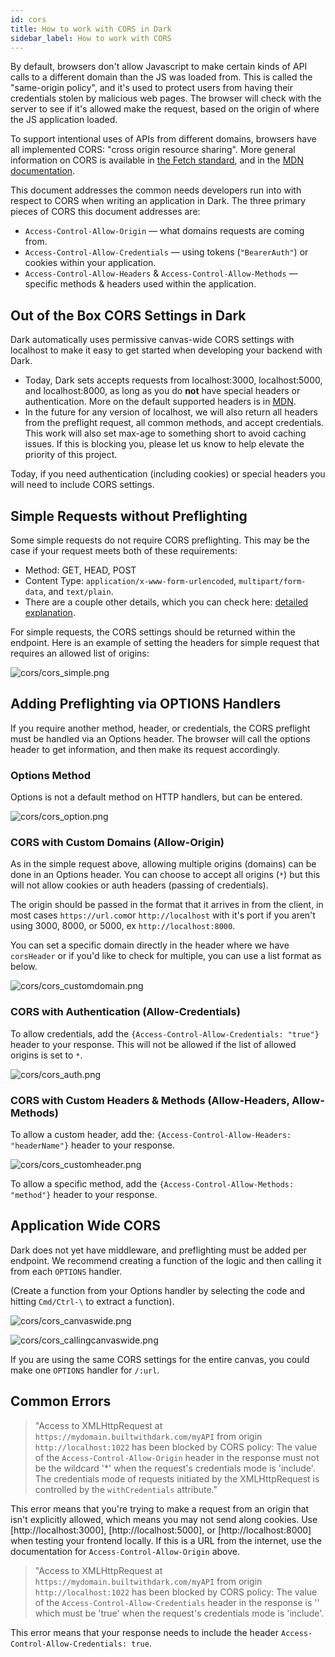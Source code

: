 ```yaml
---
id: cors
title: How to work with CORS in Dark
sidebar_label: How to work with CORS
---
```


By default, browsers don't allow Javascript to make certain kinds of API calls
to a different domain than the JS was loaded from. This is called the
"same-origin policy", and it's used to protect users from having their
credentials stolen by malicious web pages. The browser will check with the
server to see if it's allowed make the request, based on the origin of where the
JS application loaded.

To support intentional uses of APIs from different domains, browsers have all
implemented CORS: "cross origin resource sharing". More general information on
CORS is available in
[the Fetch standard](https://fetch.spec.whatwg.org/#http-cors-protocol), and in
the [MDN documentation](https://developer.mozilla.org/en-US/docs/Web/HTTP/CORS).

This document addresses the common needs developers run into with respect to
CORS when writing an application in Dark. The three primary pieces of CORS this
document addresses are:

- `Access-Control-Allow-Origin` — what domains requests are coming from.
- `Access-Control-Allow-Credentials` — using tokens (`"BearerAuth"`) or cookies
  within your application.
- `Access-Control-Allow-Headers` & `Access-Control-Allow-Methods` — specific
  methods & headers used within the application.

## Out of the Box CORS Settings in Dark

Dark automatically uses permissive canvas-wide CORS settings with localhost to
make it easy to get started when developing your backend with Dark.

- Today, Dark sets accepts requests from localhost:3000, localhost:5000, and
  localhost:8000, as long as you do **not** have special headers or
  authentication. More on the default supported headers is in
  [MDN](https://developer.mozilla.org/en-US/docs/Web/HTTP/CORS).
- In the future for any version of localhost, we will also return all headers
  from the preflight request, all common methods, and accept credentials. This
  work will also set max-age to something short to avoid caching issues. If this
  is blocking you, please let us know to help elevate the priority of this
  project.

Today, if you need authentication (including cookies) or special headers you
will need to include CORS settings.

## Simple Requests without Preflighting

Some simple requests do not require CORS preflighting. This may be the case if
your request meets both of these requirements:

- Method: GET, HEAD, POST
- Content Type: `application/x-www-form-urlencoded`, `multipart/form-data`, and
  `text/plain`.
- There are a couple other details, which you can check here:
  [detailed explanation](https://developer.mozilla.org/en-US/docs/Web/HTTP/CORS#Simple_requests).

For simple requests, the CORS settings should be returned within the endpoint.
Here is an example of setting the headers for simple request that requires an
allowed list of origins:

![cors/cors_simple.png](/img/cors/cors_simple.png)

## Adding Preflighting via OPTIONS Handlers

If you require another method, header, or credentials, the CORS preflight must
be handled via an Options header. The browser will call the options header to
get information, and then make its request accordingly.

### Options Method

Options is not a default method on HTTP handlers, but can be entered.

![cors/cors_option.png](/img/cors/cors_option.png)

### CORS with Custom Domains (Allow-Origin)

As in the simple request above, allowing multiple origins (domains) can be done
in an Options header. You can choose to accept all origins (`*`) but this will
not allow cookies or auth headers (passing of credentials).

The origin should be passed in the format that it arrives in from the client, in
most cases `https://url.com`or `http://localhost` with it's port if you aren't
using 3000, 8000, or 5000, ex `http://localhost:8000`.

You can set a specific domain directly in the header where we have `corsHeader`
or if you'd like to check for multiple, you can use a list format as below.

![cors/cors_customdomain.png](/img/cors/cors_customdomain.png)

### CORS with Authentication (Allow-Credentials)

To allow credentials, add the `{Access-Control-Allow-Credentials: "true"}`
header to your response. This will not be allowed if the list of allowed origins
is set to `*`.

![cors/cors_auth.png](/img/cors/cors_auth.png)

### CORS with Custom Headers & Methods (Allow-Headers, Allow-Methods)

To allow a custom header, add the:
`{Access-Control-Allow-Headers: "headerName"}` header to your response.

![cors/cors_customheader.png](/img/cors/cors_customheader.png)

To allow a specific method, add the `{Access-Control-Allow-Methods: "method"}`
header to your response.

## Application Wide CORS

Dark does not yet have middleware, and preflighting must be added per endpoint.
We recommend creating a function of the logic and then calling it from each
`OPTIONS` handler.

(Create a function from your Options handler by selecting the code and hitting
`Cmd/Ctrl-\` to extract a function).

![cors/cors_canvaswide.png](/img/cors/cors_canvaswide.png)

![cors/cors_callingcanvaswide.png](/img/cors/cors_callingcanvaswide.png)

If you are using the same CORS settings for the entire canvas, you could make
one `OPTIONS` handler for `/:url`.

## Common Errors

> "Access to XMLHttpRequest at `https://mydomain.builtwithdark.com/myAPI` from
> origin `http://localhost:1022` has been blocked by CORS policy: The value of
> the `Access-Control-Allow-Origin` header in the response must not be the
> wildcard '\*' when the request's credentials mode is 'include'. The
> credentials mode of requests initiated by the XMLHttpRequest is controlled by
> the `withCredentials` attribute."

This error means that you're trying to make a request from an origin that isn't
explicitly allowed, which means you may not send along cookies. Use
[http://localhost:3000], [http://localhost:5000], or [http://localhost:8000] when
testing your frontend locally. If this is a URL from the internet, use the
documentation for `Access-Control-Allow-Origin` above.

> "Access to XMLHttpRequest at `https://mydomain.builtwithdark.com/myAPI` from
> origin `http://localhost:1022` has been blocked by CORS policy: The value of
> the `Access-Control-Allow-Credentials` header in the response is '' which must
> be 'true' when the request's credentials mode is 'include'.

This error means that your response needs to include the header
`Access-Control-Allow-Credentials: true`.
